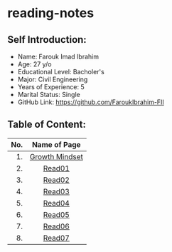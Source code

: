 # reading-notes

## Self Introduction:
* Name: Farouk Imad Ibrahim
* Age: 27 y/o
* Educational Level: Bacholer's 
* Major: Civil Engineering
* Years of Experience: 5
* Marital Status: Single
* GitHub Link: https://github.com/FaroukIbrahim-FII

## Table of Content:

|No.|Name of Page|
|--:|:------:|
|1.|[Growth Mindset](https://faroukibrahim-fii.github.io/reading-notes/Growth)|
|2.|[Read01](https://faroukibrahim-fii.github.io/reading-notes/Read01)|
|3.|[Read02](https://faroukibrahim-fii.github.io/reading-notes/Read02)
|4.|[Read03](https://faroukibrahim-fii.github.io/reading-notes/Read03)
|5.|[Read04](https://faroukibrahim-fii.github.io/reading-notes/Read04)
|6.|[Read05](https://faroukibrahim-fii.github.io/reading-notes/Read05)
|7.|[Read06](https://faroukibrahim-fii.github.io/reading-notes/Read06)|
|8.|[Read07](https://faroukibrahim-fii.github.io/reading-notes/Read07)


